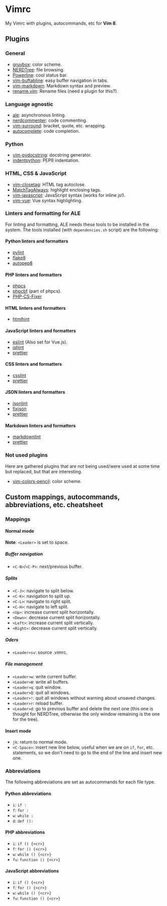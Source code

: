 # Vimrc

My Vimrc with plugins, autocommands, etc for **Vim 8**.

## Plugins

### General

* [gruvbox](https://github.com/morhetz/gruvbox): color scheme.
* [NERDTree](https://github.com/scrooloose/nerdtree): file browsing.
* [Powerline](https://github.com/Lokaltog/powerline): cool status bar.
* [vim-buftabline](https://github.com/ap/vim-buftabline): easy buffer
  navigation in tabs.
* [vim-markdown](https://github.com/plasticboy/vim-markdown): Markdown syntax
  and preview.
* [rename.vim](https://github.com/danro/rename.vim): Rename files (need a
  plugin for this?).

### Language agnostic

* [ale](https://github.com/w0rp/ale): asynchronous linting.
* [nerdcommenter](https://github.com/scrooloose/nerdcommenter): code commenting.
* [vim-surround](https://github.com/tpope/vim-surround): bracket, quote, etc. wrapping.
* [autocomplete](https://github.com/valloric/youcompleteme): code completion.

### Python

* [vim-pydocstring](https://github.com/heavenshell/vim-pydocstring): docstring generator.
* [indentpython](https://github.com/vim-scripts/indentpython.vim): PEP8 indentation.

### HTML, CSS & JavaScript

* [vim-closetag](https://github.com/alvan/vim-closetag): HTML tag autoclose.
* [MatchTagAlways](https://github.com/Valloric/MatchTagAlways): highlight
  enclosing tags.
* [vim-javascript](https://github.com/pangloss/vim-javascript): JavaScript
  syntax (works for inline js!).
* [vim-vue](https://github.com/posva/vim-vue): Vue syntax highlighting.

### Linters and formatting for ALE

For linting and formatting, ALE needs these tools to be installed in the system.
The tools installed (with `dependencies.sh` script) are the following:

#### Python linters and formatters

* [pylint](https://www.pylint.org/)
* [flake8](https://github.com/PyCQA/flake8)
* [autopep8](https://github.com/hhatto/autopep8)

#### PHP linters and formatters

* [phpcs](https://github.com/squizlabs/PHP_CodeSniffer)
* [phpcbf](https://github.com/squizlabs/PHP_CodeSniffer) (part of phpcs).
* [PHP-CS-Fixer](https://github.com/FriendsOfPHP/PHP-CS-Fixer)

#### HTML linters and formatters

* [htmlhint](https://github.com/yaniswang/HTMLHint)

#### JavaScript linters and formatters

* [eslint](https://eslint.org/) (Also set for Vue.js).
* [jshint](http://jshint.com/)
* [prettier](https://github.com/prettier/prettier)

#### CSS linters and formatters

* [csslint](https://github.com/CSSLint/csslint)
* [prettier](https://github.com/prettier/prettier)

#### JSON linters and formatters

* [jsonlint](https://github.com/zaach/jsonlint)
* [fixjson](https://github.com/rhysd/fixjson)
* [prettier](https://github.com/prettier/prettier)

#### Markdown linters and formatters

* [markdownlint](https://github.com/markdownlint/markdownlint/)
* [prettier](https://github.com/prettier/prettier)

### Not used plugins

Here are gathered plugins that are not being used/were used at some time but
replaced, but that are interesting.

* [vim-colors-pencil](https://github.com/reedes/vim-colors-pencil): color scheme.

## Custom mappings, autocommands, abbreviations, etc. cheatsheet

### Mappings

#### Normal mode

**Note**: `<Leader>` is set to space.

##### Buffer navigation

* `<C-N>`/`<C-P>`: next/previous buffer.

##### Splits

* `<C-J>`: navigate to split below.
* `<C-K>`: navigation to split up.
* `<C-L>`: navigate to right split.
* `<C-H>`: navigate to left split.
* `<Up>`: increase current split horizontally.
* `<Down>`: decrease current split horizontally.
* `<Left>`: increase current split vertically.
* `<Right>`: decrease current split vertically.

##### Oders

* `<Leader>sv`: source .vimrc.

##### File management

* `<Leader>w`: write current buffer.
* `<Leader>W`: write all buffers.
* `<Leader>q`: quit window.
* `<Leader>Q`: quit all windows.
* `<Leader>!`: quit all windows without warning about unsaved changes.
* `<Leader>r`: reload buffer.
* `<Leader>d`: go to previous buffer and delete the next one (this one is
  thought for NERDTree, otherwise the only window remaining is the one for the
  tree).

#### Insert mode

* `jk`: return to normal mode.
* `<C-Space>`: insert new line below, useful when we are on `if`, `for`, etc.
  statements, so we don't need to go to the end of the line and insert new one.

### Abbreviations

The following abbreviations are set as autocommands for each file type.

#### Python abbreviations

* `i`: `if :`
* `f`: `for :`
* `w`: `while :`
* `d`: `def ():`

#### PHP abbreviations

* `i`: `if () {<cr>}`
* `f`: `for () {<cr>}`
* `w`: `while () {<cr>}`
* `fu`: `function () {<cr>}`

#### JavaScript abbreviations

* `i`: `if () {<cr>}`
* `f`: `for () {<cr>}`
* `w`: `while () {<cr>}`
* `fu`: `function () {<cr>}`
